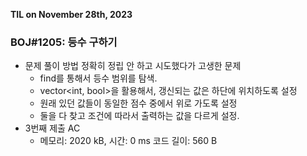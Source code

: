 **TIL on November 28th, 2023**

### BOJ#1205: 등수 구하기
* 문제 풀이 방법 정확히 정립 안 하고 시도했다가 고생한 문제
    - find를 통해서 등수 범위를 탐색.
    - vector<int, bool>을 활용해서, 갱신되는 값은 하단에 위치하도록 설정
    - 원래 있던 값들이 동일한 점수 중에서 위로 가도록 설정
    - 둘을 다 찾고 조건에 따라서 출력하는 값을 다르게 설정.
* 3번째 제출 AC
    - 메모리: 2020 kB, 시간: 0 ms 코드 길이: 560 B
